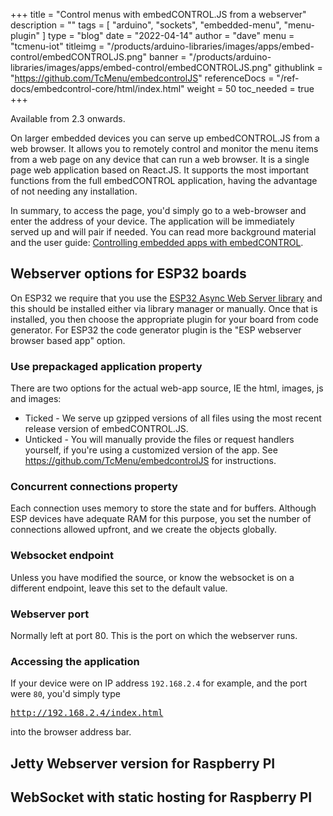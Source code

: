 +++
title = "Control menus with embedCONTROL.JS from a webserver"
description = ""
tags = [ "arduino", "sockets", "embedded-menu", "menu-plugin" ]
type = "blog"
date = "2022-04-14"
author =  "dave"
menu = "tcmenu-iot"
titleimg = "/products/arduino-libraries/images/apps/embed-control/embedCONTROLJS.png"
banner = "/products/arduino-libraries/images/apps/embed-control/embedCONTROLJS.png"
githublink = "https://github.com/TcMenu/embedcontrolJS"
referenceDocs = "/ref-docs/embedcontrol-core/html/index.html"
weight = 50
toc_needed = true
+++

Available from 2.3 onwards.

On larger embedded devices you can serve up embedCONTROL.JS from a web browser. It allows you to remotely control and monitor the menu items from a web page on any device that can run a web browser. It is a single page web application based on React.JS. It supports the most important functions from the full embedCONTROL application, having the advantage of not needing any installation.

In summary, to access the page, you'd simply go to a web-browser and enter the address of your device. The application will be immediately served up and will pair if needed. You can read more background material and the user guide: [Controlling embedded apps with embedCONTROL](https://www.thecoderscorner.com/products/apps/embed-control/).

## Webserver options for ESP32 boards

On ESP32 we require that you use the [ESP32 Async Web Server library](https://github.com/me-no-dev/ESPAsyncWebServer) and this should be installed either via library manager or manually. Once that is installed, you then choose the appropriate plugin for your board from code generator. For ESP32 the code generator plugin is the "ESP webserver browser based app" option.

### Use prepackaged application property

There are two options for the actual web-app source, IE the html, images, js and images:

* Ticked - We serve up gzipped versions of all files using the most recent release version of embedCONTROL.JS.
* Unticked - You will manually provide the files or request handlers yourself, if you're using a customized version of the app. See https://github.com/TcMenu/embedcontrolJS for instructions.

### Concurrent connections property

Each connection uses memory to store the state and for buffers. Although ESP devices have adequate RAM for this purpose, you set the number of connections allowed upfront, and we create the objects globally.

### Websocket endpoint

Unless you have modified the source, or know the websocket is on a different endpoint, leave this set to the default value.

### Webserver port

Normally left at port 80. This is the port on which the webserver runs.

### Accessing the application

If your device were on IP address `192.168.2.4` for example, and the port were `80`, you'd simply type <pre>http://192.168.2.4/index.html</pre> into the browser address bar.

## Jetty Webserver version for Raspberry PI


## WebSocket with static hosting for Raspberry PI

